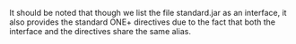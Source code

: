 It should be noted that though we list the file standard.jar as an interface,
it also provides the standard ONE+ directives due to the fact that both the interface and the directives share the same alias.